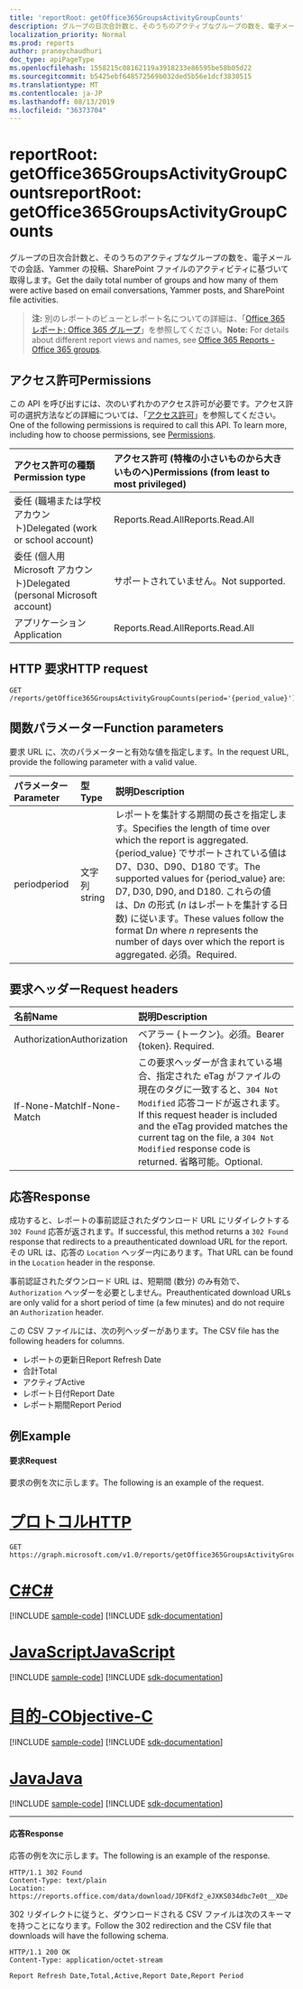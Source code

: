 ```yaml
---
title: 'reportRoot: getOffice365GroupsActivityGroupCounts'
description: グループの日次合計数と、そのうちのアクティブなグループの数を、電子メールでの会話、Yammer の投稿、SharePoint ファイルのアクティビティに基づいて取得します。
localization_priority: Normal
ms.prod: reports
author: pranoychaudhuri
doc_type: apiPageType
ms.openlocfilehash: 1558215c08162119a3918233e86595be58b05d22
ms.sourcegitcommit: b5425ebf648572569b032ded5b56e1dcf3830515
ms.translationtype: MT
ms.contentlocale: ja-JP
ms.lasthandoff: 08/13/2019
ms.locfileid: "36373704"
---
```

# <a name="reportroot-getoffice365groupsactivitygroupcounts"></a><span data-ttu-id="3269d-103">reportRoot: getOffice365GroupsActivityGroupCounts</span><span class="sxs-lookup"><span data-stu-id="3269d-103">reportRoot: getOffice365GroupsActivityGroupCounts</span></span>

<span data-ttu-id="3269d-104">グループの日次合計数と、そのうちのアクティブなグループの数を、電子メールでの会話、Yammer の投稿、SharePoint ファイルのアクティビティに基づいて取得します。</span><span class="sxs-lookup"><span data-stu-id="3269d-104">Get the daily total number of groups and how many of them were active based on email conversations, Yammer posts, and SharePoint file activities.</span></span>

> <span data-ttu-id="3269d-105">**注:** 別のレポートのビューとレポート名についての詳細は、「[Office 365 レポート: Office 365 グループ](https://support.office.com/client/Office-365-groups-a27f1a99-3557-4f85-9560-a28e3d822a40)」を参照してください。</span><span class="sxs-lookup"><span data-stu-id="3269d-105">**Note:** For details about different report views and names, see [Office 365 Reports - Office 365 groups](https://support.office.com/client/Office-365-groups-a27f1a99-3557-4f85-9560-a28e3d822a40).</span></span>

## <a name="permissions"></a><span data-ttu-id="3269d-106">アクセス許可</span><span class="sxs-lookup"><span data-stu-id="3269d-106">Permissions</span></span>

<span data-ttu-id="3269d-p101">この API を呼び出すには、次のいずれかのアクセス許可が必要です。アクセス許可の選択方法などの詳細については、「[アクセス許可](/graph/permissions-reference)」を参照してください。</span><span class="sxs-lookup"><span data-stu-id="3269d-p101">One of the following permissions is required to call this API. To learn more, including how to choose permissions, see [Permissions](/graph/permissions-reference).</span></span>

| <span data-ttu-id="3269d-109">アクセス許可の種類</span><span class="sxs-lookup"><span data-stu-id="3269d-109">Permission type</span></span>                        | <span data-ttu-id="3269d-110">アクセス許可 (特権の小さいものから大きいものへ)</span><span class="sxs-lookup"><span data-stu-id="3269d-110">Permissions (from least to most privileged)</span></span> |
| :------------------------------------- | :--------------------------------------- |
| <span data-ttu-id="3269d-111">委任 (職場または学校アカウント)</span><span class="sxs-lookup"><span data-stu-id="3269d-111">Delegated (work or school account)</span></span>     | <span data-ttu-id="3269d-112">Reports.Read.All</span><span class="sxs-lookup"><span data-stu-id="3269d-112">Reports.Read.All</span></span>                         |
| <span data-ttu-id="3269d-113">委任 (個人用 Microsoft アカウント)</span><span class="sxs-lookup"><span data-stu-id="3269d-113">Delegated (personal Microsoft account)</span></span> | <span data-ttu-id="3269d-114">サポートされていません。</span><span class="sxs-lookup"><span data-stu-id="3269d-114">Not supported.</span></span>                           |
| <span data-ttu-id="3269d-115">アプリケーション</span><span class="sxs-lookup"><span data-stu-id="3269d-115">Application</span></span>                            | <span data-ttu-id="3269d-116">Reports.Read.All</span><span class="sxs-lookup"><span data-stu-id="3269d-116">Reports.Read.All</span></span>                         |

## <a name="http-request"></a><span data-ttu-id="3269d-117">HTTP 要求</span><span class="sxs-lookup"><span data-stu-id="3269d-117">HTTP request</span></span>


<!-- { "blockType": "ignored" } --> 

```http
GET /reports/getOffice365GroupsActivityGroupCounts(period='{period_value}')
```

## <a name="function-parameters"></a><span data-ttu-id="3269d-118">関数パラメーター</span><span class="sxs-lookup"><span data-stu-id="3269d-118">Function parameters</span></span>

<span data-ttu-id="3269d-119">要求 URL に、次のパラメーターと有効な値を指定します。</span><span class="sxs-lookup"><span data-stu-id="3269d-119">In the request URL, provide the following parameter with a valid value.</span></span>

| <span data-ttu-id="3269d-120">パラメーター</span><span class="sxs-lookup"><span data-stu-id="3269d-120">Parameter</span></span> | <span data-ttu-id="3269d-121">型</span><span class="sxs-lookup"><span data-stu-id="3269d-121">Type</span></span>   | <span data-ttu-id="3269d-122">説明</span><span class="sxs-lookup"><span data-stu-id="3269d-122">Description</span></span>                              |
| :-------- | :----- | :--------------------------------------- |
| <span data-ttu-id="3269d-123">period</span><span class="sxs-lookup"><span data-stu-id="3269d-123">period</span></span>    | <span data-ttu-id="3269d-124">文字列</span><span class="sxs-lookup"><span data-stu-id="3269d-124">string</span></span> | <span data-ttu-id="3269d-125">レポートを集計する期間の長さを指定します。</span><span class="sxs-lookup"><span data-stu-id="3269d-125">Specifies the length of time over which the report is aggregated.</span></span> <span data-ttu-id="3269d-126">{period_value} でサポートされている値は D7、D30、D90、D180 です。</span><span class="sxs-lookup"><span data-stu-id="3269d-126">The supported values for {period_value} are: D7, D30, D90, and D180.</span></span> <span data-ttu-id="3269d-127">これらの値は、D*n* の形式 (*n* はレポートを集計する日数) に従います。</span><span class="sxs-lookup"><span data-stu-id="3269d-127">These values follow the format D*n* where *n* represents the number of days over which the report is aggregated.</span></span> <span data-ttu-id="3269d-128">必須。</span><span class="sxs-lookup"><span data-stu-id="3269d-128">Required.</span></span> |

## <a name="request-headers"></a><span data-ttu-id="3269d-129">要求ヘッダー</span><span class="sxs-lookup"><span data-stu-id="3269d-129">Request headers</span></span>

| <span data-ttu-id="3269d-130">名前</span><span class="sxs-lookup"><span data-stu-id="3269d-130">Name</span></span>          | <span data-ttu-id="3269d-131">説明</span><span class="sxs-lookup"><span data-stu-id="3269d-131">Description</span></span>                              |
| :------------ | :--------------------------------------- |
| <span data-ttu-id="3269d-132">Authorization</span><span class="sxs-lookup"><span data-stu-id="3269d-132">Authorization</span></span> | <span data-ttu-id="3269d-p103">ベアラー {トークン}。必須。</span><span class="sxs-lookup"><span data-stu-id="3269d-p103">Bearer {token}. Required.</span></span>                |
| <span data-ttu-id="3269d-135">If-None-Match</span><span class="sxs-lookup"><span data-stu-id="3269d-135">If-None-Match</span></span> | <span data-ttu-id="3269d-136">この要求ヘッダーが含まれている場合、指定された eTag がファイルの現在のタグに一致すると、`304 Not Modified` 応答コードが返されます。</span><span class="sxs-lookup"><span data-stu-id="3269d-136">If this request header is included and the eTag provided matches the current tag on the file, a `304 Not Modified` response code is returned.</span></span> <span data-ttu-id="3269d-137">省略可能。</span><span class="sxs-lookup"><span data-stu-id="3269d-137">Optional.</span></span> |

## <a name="response"></a><span data-ttu-id="3269d-138">応答</span><span class="sxs-lookup"><span data-stu-id="3269d-138">Response</span></span>

<span data-ttu-id="3269d-139">成功すると、レポートの事前認証されたダウンロード URL にリダイレクトする `302 Found` 応答が返されます。</span><span class="sxs-lookup"><span data-stu-id="3269d-139">If successful, this method returns a `302 Found` response that redirects to a preauthenticated download URL for the report.</span></span> <span data-ttu-id="3269d-140">その URL は、応答の `Location` ヘッダー内にあります。</span><span class="sxs-lookup"><span data-stu-id="3269d-140">That URL can be found in the `Location` header in the response.</span></span>

<span data-ttu-id="3269d-141">事前認証されたダウンロード URL は、短期間 (数分) のみ有効で、`Authorization` ヘッダーを必要としません。</span><span class="sxs-lookup"><span data-stu-id="3269d-141">Preauthenticated download URLs are only valid for a short period of time (a few minutes) and do not require an `Authorization` header.</span></span>

<span data-ttu-id="3269d-142">この CSV ファイルには、次の列ヘッダーがあります。</span><span class="sxs-lookup"><span data-stu-id="3269d-142">The CSV file has the following headers for columns.</span></span>

- <span data-ttu-id="3269d-143">レポートの更新日</span><span class="sxs-lookup"><span data-stu-id="3269d-143">Report Refresh Date</span></span>
- <span data-ttu-id="3269d-144">合計</span><span class="sxs-lookup"><span data-stu-id="3269d-144">Total</span></span>
- <span data-ttu-id="3269d-145">アクティブ</span><span class="sxs-lookup"><span data-stu-id="3269d-145">Active</span></span>
- <span data-ttu-id="3269d-146">レポート日付</span><span class="sxs-lookup"><span data-stu-id="3269d-146">Report Date</span></span>
- <span data-ttu-id="3269d-147">レポート期間</span><span class="sxs-lookup"><span data-stu-id="3269d-147">Report Period</span></span>

## <a name="example"></a><span data-ttu-id="3269d-148">例</span><span class="sxs-lookup"><span data-stu-id="3269d-148">Example</span></span>

#### <a name="request"></a><span data-ttu-id="3269d-149">要求</span><span class="sxs-lookup"><span data-stu-id="3269d-149">Request</span></span>

<span data-ttu-id="3269d-150">要求の例を次に示します。</span><span class="sxs-lookup"><span data-stu-id="3269d-150">The following is an example of the request.</span></span>


# <a name="httptabhttp"></a>[<span data-ttu-id="3269d-151">プロトコル</span><span class="sxs-lookup"><span data-stu-id="3269d-151">HTTP</span></span>](#tab/http)
<!--{
  "blockType": "request",
  "isComposable": true,
  "name": "reportroot_getoffice365groupsactivitygroupcounts"
}-->

```http
GET https://graph.microsoft.com/v1.0/reports/getOffice365GroupsActivityGroupCounts(period='D7')
```
# <a name="ctabcsharp"></a>[<span data-ttu-id="3269d-152">C#</span><span class="sxs-lookup"><span data-stu-id="3269d-152">C#</span></span>](#tab/csharp)
[!INCLUDE [sample-code](../includes/snippets/csharp/reportroot-getoffice365groupsactivitygroupcounts-csharp-snippets.md)]
[!INCLUDE [sdk-documentation](../includes/snippets/snippets-sdk-documentation-link.md)]

# <a name="javascripttabjavascript"></a>[<span data-ttu-id="3269d-153">JavaScript</span><span class="sxs-lookup"><span data-stu-id="3269d-153">JavaScript</span></span>](#tab/javascript)
[!INCLUDE [sample-code](../includes/snippets/javascript/reportroot-getoffice365groupsactivitygroupcounts-javascript-snippets.md)]
[!INCLUDE [sdk-documentation](../includes/snippets/snippets-sdk-documentation-link.md)]

# <a name="objective-ctabobjc"></a>[<span data-ttu-id="3269d-154">目的-C</span><span class="sxs-lookup"><span data-stu-id="3269d-154">Objective-C</span></span>](#tab/objc)
[!INCLUDE [sample-code](../includes/snippets/objc/reportroot-getoffice365groupsactivitygroupcounts-objc-snippets.md)]
[!INCLUDE [sdk-documentation](../includes/snippets/snippets-sdk-documentation-link.md)]

# <a name="javatabjava"></a>[<span data-ttu-id="3269d-155">Java</span><span class="sxs-lookup"><span data-stu-id="3269d-155">Java</span></span>](#tab/java)
[!INCLUDE [sample-code](../includes/snippets/java/reportroot-getoffice365groupsactivitygroupcounts-java-snippets.md)]
[!INCLUDE [sdk-documentation](../includes/snippets/snippets-sdk-documentation-link.md)]

---


#### <a name="response"></a><span data-ttu-id="3269d-156">応答</span><span class="sxs-lookup"><span data-stu-id="3269d-156">Response</span></span>

<span data-ttu-id="3269d-157">応答の例を次に示します。</span><span class="sxs-lookup"><span data-stu-id="3269d-157">The following is an example of the response.</span></span>

<!-- {
  "blockType": "response",
  "truncated": true,
  "@odata.type": "microsoft.graph.report"
} -->

```http
HTTP/1.1 302 Found
Content-Type: text/plain
Location: https://reports.office.com/data/download/JDFKdf2_eJXKS034dbc7e0t__XDe
```

<span data-ttu-id="3269d-158">302 リダイレクトに従うと、ダウンロードされる CSV ファイルは次のスキーマを持つことになります。</span><span class="sxs-lookup"><span data-stu-id="3269d-158">Follow the 302 redirection and the CSV file that downloads will have the following schema.</span></span>

<!-- { "blockType": "ignored" } --> 

```http
HTTP/1.1 200 OK
Content-Type: application/octet-stream

Report Refresh Date,Total,Active,Report Date,Report Period
```
<!-- uuid: 8fcb5dbc-d5aa-4681-8e31-b001d5168d79 
2015-10-25 14:57:30 UTC -->
<!-- {
  "type": "#page.annotation",
  "description": "Example",
  "keywords": "",
  "section": "documentation",
  "tocPath": "",
  "suppressions": [
  ]
}-->
